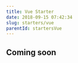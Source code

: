 ```yaml
---
title: Vue Starter
date: 2018-09-15 07:42:34
slug: starters/vue
parentId: startersVue
---
```

## Coming soon
